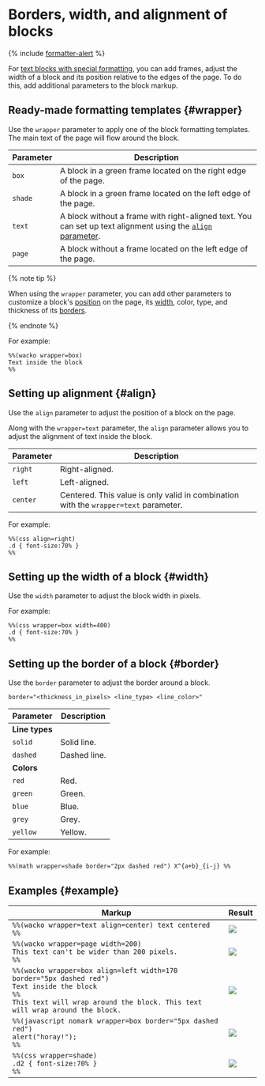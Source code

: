 # Borders, width, and alignment of blocks

{% include [formatter-alert](../../_includes/wiki/formatter-alert.md) %}

For [text blocks with special formatting](../formatter.md), you can add frames, adjust the width of a block and its position relative to the edges of the page. To do this, add additional parameters to the block markup.

## Ready-made formatting templates {#wrapper}

Use the `wrapper` parameter to apply one of the block formatting templates. The main text of the page will flow around the block.

| Parameter | Description |
---|---
| `box` | A block in a green frame located on the right edge of the page. |
| `shade` | A block in a green frame located on the left edge of the page. |
| `text` | A block without a frame with right-aligned text. You can set up text alignment using the [`align` parameter](#align). |
| `page` | A block without a frame located on the left edge of the page. |

{% note tip %}

When using the `wrapper` parameter, you can add other parameters to customize a block's [position](#align) on the page, its [width](#width), color, type, and thickness of its [borders](#border).

{% endnote %}

For example:

```
%%(wacko wrapper=box)
Text inside the block
%%
```


## Setting up alignment {#align}

Use the `align` parameter to adjust the position of a block on the page.

Along with the `wrapper=text` parameter, the `align` parameter allows you to adjust the alignment of text inside the block.

| Parameter | Description |
---|---
| `right` | Right-aligned. |
| `left` | Left-aligned. |
| `center` | Centered. This value is only valid in combination with the `wrapper=text` parameter. |

For example:

```
%%(css align=right)
.d { font-size:70% }
%%
```

## Setting up the width of a block {#width}

Use the `width` parameter to adjust the block width in pixels.

For example:

```
%%(css wrapper=box width=400)
.d { font-size:70% }
%%
```


## Setting up the border of a block {#border}

Use the `border` parameter to adjust the border around a block.

```
border="<thickness_in_pixels> <line_type> <line_color>"
```
| Parameter | Description |
---|---
| **Line types** |
| `solid` | Solid line. |
| `dashed` | Dashed line. |
| **Colors** |
| `red` | Red. |
| `green` | Green. |
| `blue` | Blue. |
| `grey` | Grey. |
| `yellow` | Yellow. |

For example:

```
%%(math wrapper=shade border="2px dashed red") X^{a+b}_{i-j} %%
```

## Examples {#example}

| Markup | Result |
--- | --- 
| ```%%(wacko wrapper=text align=center) text centered %%``` | ![](../../_assets/wiki/formatter-wrapper-text-result.png) |
| ```%%(wacko wrapper=page width=200)```<br/>```This text can't be wider than 200 pixels.```<br/>```%%``` | ![](../../_assets/wiki/formatter-wrapper-page-result.png) |
| ```%%(wacko wrapper=box align=left width=170 border="5px dashed red")```<br/>```Text inside the block```<br/>```%%```<br/>```This text will wrap around the block. This text will wrap around the block.``` | ![](../../_assets/wiki/wrapper_box.png) |
| ```%%(javascript nomark wrapper=box border="5px dashed red")```<br/>```alert("horay!");```<br/>```%%``` | ![](../../_assets/wiki/formatter-wrapper-box-red-result.png) |
| ```%%(css wrapper=shade)```<br/>```.d2 { font-size:70% }```<br/>```%%``` | ![](../../_assets/wiki/formatter-wrapper-shade-result.png) |
